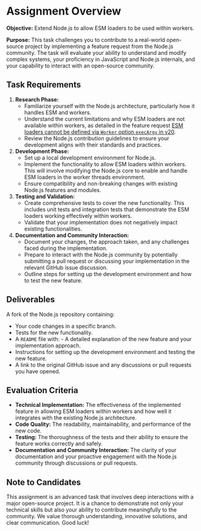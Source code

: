 # Assignment Overview

**Objective:** Extend Node.js to allow ESM loaders to be used within
workers.

**Purpose:** This task challenges you to contribute to a real-world
open-source project by implementing a feature request from the Node.js
community. The task will evaluate your ability to understand and modify
complex systems, your proficiency in JavaScript and Node.js internals,
and your capability to interact with an open-source community.

## Task Requirements

1.  **Research Phase:**
      - Familiarize yourself with the Node.js architecture, particularly
        how it handles ESM and workers.
      - Understand the current limitations and why ESM loaders are not
        available within workers, as detailed in the feature request
        [ESM loaders cannot be defined via `Worker` option `execArgv` in
        v20](https://github.com/nodejs/node/issues/47747).
      - Review the Node.js contribution guidelines to ensure your
        development aligns with their standards and practices.
2.  **Development Phase:**
      - Set up a local development environment for Node.js.
      - Implement the functionality to allow ESM loaders within workers.
        This will involve modifying the Node.js core to enable and
        handle ESM loaders in the worker threads environment.
      - Ensure compatibility and non-breaking changes with existing
        Node.js features and modules.
3.  **Testing and Validation:**
      - Create comprehensive tests to cover the new functionality. This
        includes unit tests and integration tests that demonstrate the
        ESM loaders working effectively within workers.
      - Validate that your implementation does not negatively impact
        existing functionalities.
4.  **Documentation and Community Interaction:**
      - Document your changes, the approach taken, and any challenges
        faced during the implementation.
      - Prepare to interact with the Node.js community by potentially
        submitting a pull request or discussing your implementation in
        the relevant GitHub issue discussion.
      - Outline steps for setting up the development environment and how
        to test the new feature.

## Deliverables

A fork of the Node.js repository containing:

  - Your code changes in a specific branch.
  - Tests for the new functionality.
  - A `README` file with: - A detailed explanation of the new feature
    and your implementation approach.
  - Instructions for setting up the development environment and testing
    the new feature.
  - A link to the original GitHub issue and any discussions or pull
    requests you have opened.

## Evaluation Criteria

  - **Technical Implementation:** The effectiveness of the implemented
    feature in allowing ESM loaders within workers and how well it
    integrates with the existing Node.js architecture.
  - **Code Quality:** The readability, maintainability, and performance
    of the new code.
  - **Testing:** The thoroughness of the tests and their ability to
    ensure the feature works correctly and safely.
  - **Documentation and Community Interaction:** The clarity of your
    documentation and your proactive engagement with the Node.js
    community through discussions or pull requests.

## Note to Candidates

This assignment is an advanced task that involves deep interactions with
a major open-source project. It is a chance to demonstrate not only your
technical skills but also your ability to contribute meaningfully to the
community. We value thorough understanding, innovative solutions, and
clear communication. Good luck\!
